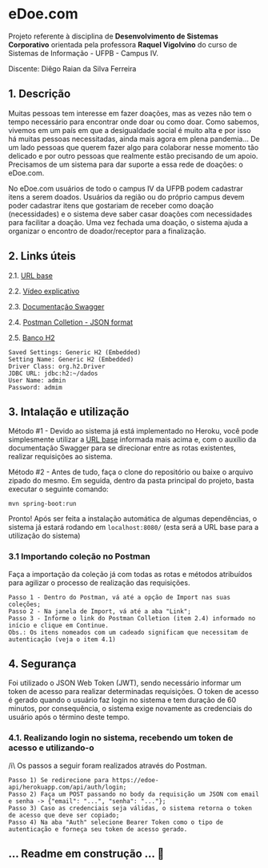 # eDoe.com
Projeto referente à disciplina de **Desenvolvimento de Sistemas Corporativo** orientada pela professora **Raquel Vigolvino** do curso de Sistemas de Informação - UFPB - Campus IV.

Discente: Diêgo Raian da Silva Ferreira


## 1. Descrição

Muitas pessoas tem interesse em fazer doações, mas as vezes não tem o tempo necessário para encontrar onde doar ou como doar. Como sabemos, vivemos em um país em que a desigualdade social é muito alta e por isso há muitas pessoas necessitadas, ainda mais agora em plena pandemia… De um lado pessoas que querem fazer algo para colaborar nesse momento tão delicado e por outro pessoas que realmente estão precisando de um apoio. Precisamos de um sistema para dar suporte a essa rede de doações: o eDoe.com. 

No eDoe.com usuários de todo o campus IV da UFPB podem cadastrar itens a serem doados. Usuários da região ou do próprio campus devem poder cadastrar itens que gostariam de receber como doação (necessidades) e o sistema deve saber casar doações com necessidades para facilitar a doação. Uma vez fechada uma doação, o sistema ajuda a organizar o encontro de doador/receptor para a finalização.

## 2. Links úteis
2.1. [URL base](https://edoe-api.herokuapp.com/api/)

2.2. [Vídeo explicativo](https://youtube.com)

2.3. [Documentação Swagger](https://edoe-api.herokuapp.com/swagger-ui.html)

2.4. [Postman Colletion - JSON format](https://www.getpostman.com/collections/075d5afe1b7f0ef552ed)

2.5. [Banco H2](https://edoe-api.herokuapp.com/h2)
```
Saved Settings: Generic H2 (Embedded)
Setting Name: Generic H2 (Embedded)
Driver Class: org.h2.Driver
JDBC URL: jdbc:h2:~/dados
User Name: admin
Password: admim
```

## 3. Intalação e utilização
Método #1 - Devido ao sistema já está implementado no Heroku, você pode simplesmente utilizar a [URL base](https://edoe-api.herokuapp.com/api/) informada mais acima e, com o auxílio da documentação Swagger para se direcionar entre as rotas existentes, realizar requisições ao sistema.

Método #2 - Antes de tudo, faça o clone do repositório ou baixe o arquivo zipado do mesmo. Em seguida, dentro da pasta principal do projeto, basta executar o seguinte comando:
```
mvn spring-boot:run
```
Pronto! Após ser feita a instalação automática de algumas dependências, o sistema já estará rodando em ```localhost:8080/``` (esta será a URL base para a utilização do sistema)

### 3.1 Importando coleção no Postman
Faça a importação da coleção já com todas as rotas e métodos atribuídos para agilizar o processo de realização das requisições.

```
Passo 1 - Dentro do Postman, vá até a opção de Import nas suas coleções;
Passo 2 - Na janela de Import, vá até a aba "Link";
Passo 3 - Informe o link do Postman Colletion (item 2.4) informado no início e clique em Continue.
Obs.: Os itens nomeados com um cadeado significam que necessitam de autenticação (veja o item 4.1)
```

## 4. Segurança

Foi utilizado o JSON Web Token (JWT), sendo necessário informar um token de acesso para realizar determinadas requisições. 
O token de acesso é gerado quando o usuário faz login no sistema e tem duração de 60 minutos, por consequência, o sistema exige novamente as credenciais do usuário após o término deste tempo.

### 4.1. Realizando login no sistema, recebendo um token de acesso e utilizando-o
/i\ Os passos a seguir foram realizados através do Postman.
```
Passo 1) Se redirecione para https://edoe-api/herokuapp.com/api/auth/login;
Passo 2) Faça um POST passando no body da requisição um JSON com email e senha -> {"email": "...", "senha": "..."};
Passo 3) Caso as credenciais seja válidas, o sistema retorna o token de acesso que deve ser copiado;
Passo 4) Na aba "Auth" selecione Bearer Token como o tipo de autenticação e forneça seu token de acesso gerado.
```




## ... Readme em construção ... 🚧
